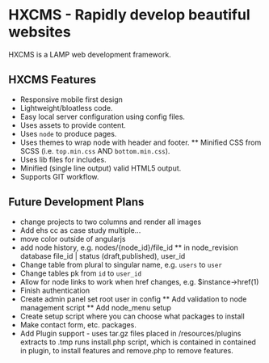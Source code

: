 # HXCMS - Rapidly develop beautiful websites
HXCMS is a LAMP web development framework.

## HXCMS Features
* Responsive mobile first design
* Lightweight/bloatless code.
* Easy local server configuration using config files.
* Uses assets to provide content.
* Uses `node` to produce pages.
* Uses themes to wrap node with header and footer.
** Minified CSS from SCSS (i.e. `top.min.css` AND `bottom.min.css`).
* Uses lib files for includes.
* Minified (single line output) valid HTML5 output.
* Supports GIT workflow.

## Future Development Plans
* change projects to two columns and render all images
* Add ehs cc as case study multiple...
* move color outside of angularjs
* add node history, e.g. nodes/{node_id}/file_id
** in node_revision database file_id | status (draft,published), user_id
* Change table from plural to singular name, e.g. `users` to `user`
* Change tables pk from `id` to `user_id`
* Allow for node links to work when href changes, e.g. $instance->href(1) 
* Finish authentication
* Create admin panel set root user in config
** Add validation to node management script
** Add node_menu setup
* Create setup script where you can choose what packages to install
* Make contact form, etc. packages.
* Add Plugin support - uses tar.gz files placed in /resources/plugins extracts
to .tmp runs install.php script, which is contained in contained in plugin,
to install features and remove.php to remove features.
